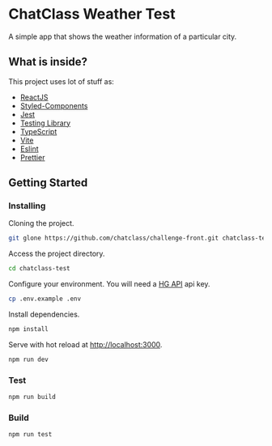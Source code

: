 # ChatClass Weather Test

A simple app that shows the weather information of a particular city.

## What is inside?

This project uses lot of stuff as:

- [ReactJS](https://reactjs.org)
- [Styled-Components](https://styled-components.com)
- [Jest](https://jestjs.io)
- [Testing Library](https://testing-library.com/)
- [TypeScript](https://www.typescriptlang.org)
- [Vite](https://vitejs.dev)
- [Eslint](https://eslint.org)
- [Prettier](https://prettier.io)

## Getting Started

### Installing

Cloning the project.

```bash
git glone https://github.com/chatclass/challenge-front.git chatclass-test
```

Access the project directory.

```bash
cd chatclass-test
```

Configure your environment. You will need a [HG API](https://hgbrasil.com/status/weather) api key.

```bash
cp .env.example .env
```

Install dependencies.

```bash
npm install
```

Serve with hot reload at <http://localhost:3000>.

```bash
npm run dev
```

### Test

```bash
npm run build
```

### Build

```bash
npm run test
```
